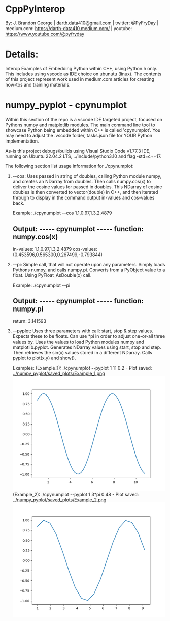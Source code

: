 # CppPyInterop
By: J. Brandon George | darth.data410@gmail.com | twitter: @PyFryDay | medium.com: https://darth-data410.medium.com/ | youtube: https://www.youtube.com/@pyfryday

# Details:
Interop Examples of Embedding Python within C++, using Python.h only. This includes using vscode as IDE choice on ubunutu (linux). The contents of this project represent work used in medium.com articles for creating how-tos and training materials.

# numpy_pyplot - cpynumplot
Within this section of the repo is a vscode IDE targeted project, focused on Pythons numpy and matplotlib modules. The main command line tool to showcase Python being embedded within C++ is called 'cpynumplot'. You may need to adjust the .vscode folder, tasks.json file for YOUR Python implementation. 

As-is this project debugs/builds using Visual Studio Code v1.77.3 IDE, running on Ubuntu 22.04.2 LTS, ../include/python3.10 and flag -std=c++17. 

The following section list usage information for ./cpynumplot:
 1. --cos:
    Uses passed in string of doubles, calling Python module numpy, and creates an NDarray from
    doubles. Then calls numpy.cos(x) to deliver the cosine values for passed in doubles.
    This NDarray of cosine doubles is then converted to vector(double) in C++, and then iterated through
    to display in the command output in-values and cos-values back. 
    
    Example:
    ./cpynumplot --cos 1.1,0.97,1.3,2.4879

    Output:
    ----- cpynumplot -----
    function: numpy.cos(x)
    ----------------------
    in-values: 1.1,0.97,1.3,2.4879
    cos-values: (0.453596,0.565300,0.267499,-0.793844)

 2. --pi:
    Simple call, that will not operate upon any parameters. Simply loads Pythons numpy, and calls numpy.pi. 
    Converts from a PyObject value to a float. Using PyFloat_AsDouble(x) call.

    Example:
    ./cpynumplot --pi

    Output:
    ----- cpynumplot -----
    function: numpy.pi
    ------------------
    return: 3.141593 

 3. --pyplot:
    Uses three parameters with call: start, stop & step values. Expects these to be floats. Can use *pi in
    order to adjust one-or-all three values by. Uses the values to load Python modules numpy and 
    matplotlib.pyplot. Generates NDarray values using start, stop and step. Then retrieves the sin(x) values
    stored in a different NDarray. Calls pyplot to plot(x,y) and show(). 
    
    Examples:
    (Example_1): ./cpynumplot --pyplot 1 11 0.2 - Plot saved: <a href="https://github.com/DarthData410/CppPyInterop/blob/main/numpy_pyplot/saved_plots/Example_1.png?raw=true">../numpy_pyplot/saved_plots/Example_1.png</a>
    <img src="https://github.com/DarthData410/CppPyInterop/blob/main/numpy_pyplot/saved_plots/Example_1.png?raw=true">
    (Example_2): ./cpynumplot --pyplot 1 3*pi 0.48 - Plot saved: <a href="https://github.com/DarthData410/CppPyInterop/blob/main/numpy_pyplot/saved_plots/Example_2.png?raw=true">../numpy_pyplot/saved_plots/Example_2.png</a>
    <img src="https://github.com/DarthData410/CppPyInterop/blob/main/numpy_pyplot/saved_plots/Example_2.png?raw=true">
